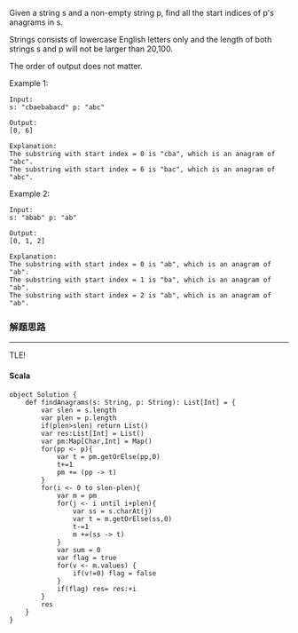 Given a string s and a non-empty string p, find all the start indices of p's anagrams in s.

Strings consists of lowercase English letters only and the length of both strings s and p will not be larger than 20,100.

The order of output does not matter.

Example 1:
```
Input:
s: "cbaebabacd" p: "abc"

Output:
[0, 6]

Explanation:
The substring with start index = 0 is "cba", which is an anagram of "abc".
The substring with start index = 6 is "bac", which is an anagram of "abc".
```
Example 2:
```
Input:
s: "abab" p: "ab"

Output:
[0, 1, 2]

Explanation:
The substring with start index = 0 is "ab", which is an anagram of "ab".
The substring with start index = 1 is "ba", which is an anagram of "ab".
The substring with start index = 2 is "ab", which is an anagram of "ab".
```

### 解题思路





---

TLE!
#### Scala
```
object Solution {
    def findAnagrams(s: String, p: String): List[Int] = {
        var slen = s.length
        var plen = p.length
        if(plen>slen) return List()
        var res:List[Int] = List()
        var pm:Map[Char,Int] = Map()
        for(pp <- p){
            var t = pm.getOrElse(pp,0)
            t+=1
            pm += (pp -> t)
        }
        for(i <- 0 to slen-plen){
            var m = pm
            for(j <- i until i+plen){
                var ss = s.charAt(j)
                var t = m.getOrElse(ss,0)
                t-=1
                m +=(ss -> t)
            }
            var sum = 0
            var flag = true
            for(v <- m.values) {
                if(v!=0) flag = false
            }
            if(flag) res= res:+i
        }
        res
    }
}
```